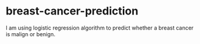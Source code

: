 # breast-cancer-prediction
I am using logistic regression algorithm to predict whether a breast cancer is malign or benign.
